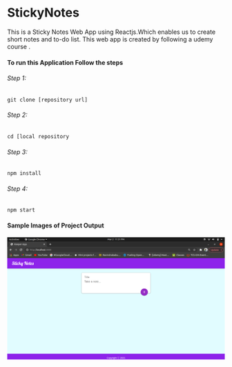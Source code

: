 # StickyNotes
This is a Sticky Notes Web App using Reactjs.Which enables us to create short notes and to-do list.
This web app is created by following a udemy course .

#### To run this Application Follow the steps  

###### Step 1:
    git clone [repository url]

###### Step 2:
    cd [local repository

###### Step 3: 
    npm install

###### Step 4:
    npm start
    

#### Sample Images of Project Output  

![Project sample image 1](https://github.com/amalmohan542/StickyNotes/blob/master/Project_Sample_Images/sample1.png)
